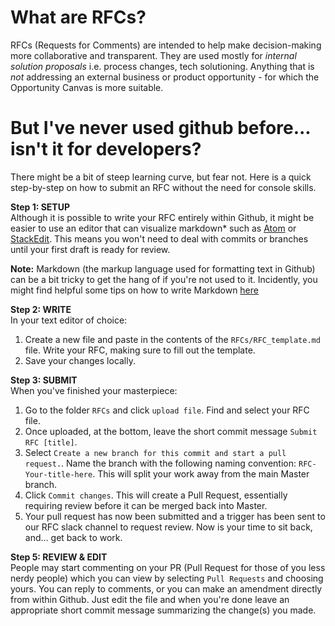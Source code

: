 # What are RFCs?

RFCs (Requests for Comments) are intended to help make decision-making more collaborative and transparent. They are used mostly for _internal solution proposals_ i.e. process changes, tech solutioning. Anything that is _not_ addressing an external business or product opportunity - for which the Opportunity Canvas is more suitable.

# But I've never used github before... isn't it for developers?
There might be a bit of steep learning curve, but fear not. Here is a quick step-by-step on how to submit an RFC without the need for console skills.

**Step 1: SETUP**  
Although it is possible to write your RFC entirely within Github, it might be easier to use an editor that can visualize markdown* such as [Atom](https://atom.io/) or [StackEdit](https://stackedit.io/app#). This means you won't need to deal with commits or branches until your first draft is ready for review.

**Note:** Markdown (the markup language used for formatting text in Github) can be a bit tricky to get the hang of if you're not used to it. Incidently, you might find helpful some tips on how to write Markdown  [here](https://help.github.com/articles/basic-writing-and-formatting-syntax/)

**Step 2: WRITE**  
In your text editor of choice:
1. Create a new file and paste in the contents of the `RFCs/RFC_template.md` file. Write your RFC, making sure to fill out the template.
2. Save your changes locally.

**Step 3: SUBMIT**  
When you've finished your masterpiece:
1. Go to the folder `RFCs` and click `upload file`. Find and select your RFC file.
2. Once uploaded, at the bottom, leave the short commit message `Submit RFC [title]`.
3. Select `Create a new branch for this commit and start a pull request.`. Name the branch with the following naming convention: `RFC-Your-title-here`. This will split your work away from the main Master branch.
4. Click `Commit changes`. This will create a Pull Request, essentially requiring review before it can be merged back into Master.
5. Your pull request has now been submitted and a trigger has been sent to our RFC slack channel to request review. Now is your time to sit back, and... get back to work.

**Step 5: REVIEW & EDIT**  
People may start commenting on your PR (Pull Request for those of you less nerdy people) which you can view by selecting `Pull Requests` and choosing yours.
You can reply to comments, or you can make an amendment directly from within Github. Just edit the file and when you're done leave an appropriate short commit message summarizing the change(s) you made.
